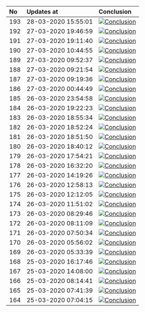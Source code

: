 | No  | Updates at          | Conclusion                                                                                                                                                                    |
| :-- | :------------------ | :---------------------------------------------------------------------------------------------------------------------------------------------------------------------------- |
| 193 | 28-03-2020 15:55:01 | [![Conclusion](https://img.shields.io/badge/build-pass-brightgreen)](https://github.com/e2e-boilerplate/webdriverio-es-modules-babel-mocha-chai-expect/actions/runs/65439921) |
| 192 | 27-03-2020 19:46:59 | [![Conclusion](https://img.shields.io/badge/build-pass-brightgreen)](https://github.com/e2e-boilerplate/webdriverio-es-modules-babel-mocha-chai-expect/actions/runs/64985314) |
| 191 | 27-03-2020 19:11:40 | [![Conclusion](https://img.shields.io/badge/build-pass-brightgreen)](https://github.com/e2e-boilerplate/webdriverio-es-modules-babel-mocha-chai-expect/actions/runs/64974224) |
| 190 | 27-03-2020 10:44:55 | [![Conclusion](https://img.shields.io/badge/build-pass-brightgreen)](https://github.com/e2e-boilerplate/webdriverio-es-modules-babel-mocha-chai-expect/actions/runs/64672909) |
| 189 | 27-03-2020 09:52:37 | [![Conclusion](https://img.shields.io/badge/build-pass-brightgreen)](https://github.com/e2e-boilerplate/webdriverio-es-modules-babel-mocha-chai-expect/actions/runs/64637361) |
| 188 | 27-03-2020 09:21:54 | [![Conclusion](https://img.shields.io/badge/build-pass-brightgreen)](https://github.com/e2e-boilerplate/webdriverio-es-modules-babel-mocha-chai-expect/actions/runs/64620867) |
| 187 | 27-03-2020 09:19:36 | [![Conclusion](https://img.shields.io/badge/build-pass-brightgreen)](https://github.com/e2e-boilerplate/webdriverio-es-modules-babel-mocha-chai-expect/actions/runs/64619664) |
| 186 | 27-03-2020 00:44:49 | [![Conclusion](https://img.shields.io/badge/build-pass-brightgreen)](https://github.com/e2e-boilerplate/webdriverio-es-modules-babel-mocha-chai-expect/actions/runs/64338663) |
| 185 | 26-03-2020 23:54:58 | [![Conclusion](https://img.shields.io/badge/build-pass-brightgreen)](https://github.com/e2e-boilerplate/webdriverio-es-modules-babel-mocha-chai-expect/actions/runs/64316452) |
| 184 | 26-03-2020 19:22:23 | [![Conclusion](https://img.shields.io/badge/build-pass-brightgreen)](https://github.com/e2e-boilerplate/webdriverio-es-modules-babel-mocha-chai-expect/actions/runs/64192608) |
| 183 | 26-03-2020 18:55:34 | [![Conclusion](https://img.shields.io/badge/build-fail-red)](https://github.com/e2e-boilerplate/webdriverio-es-modules-babel-mocha-chai-expect/actions/runs/64176360)         |
| 182 | 26-03-2020 18:52:24 | [![Conclusion](https://img.shields.io/badge/build-fail-red)](https://github.com/e2e-boilerplate/webdriverio-es-modules-babel-mocha-chai-expect/actions/runs/64175195)         |
| 181 | 26-03-2020 18:51:50 | [![Conclusion](https://img.shields.io/badge/build-fail-red)](https://github.com/e2e-boilerplate/webdriverio-es-modules-babel-mocha-chai-expect/actions/runs/64174944)         |
| 180 | 26-03-2020 18:40:12 | [![Conclusion](https://img.shields.io/badge/build-pass-brightgreen)](https://github.com/e2e-boilerplate/webdriverio-es-modules-babel-mocha-chai-expect/actions/runs/64170669) |
| 179 | 26-03-2020 17:54:21 | [![Conclusion](https://img.shields.io/badge/build-pass-brightgreen)](https://github.com/e2e-boilerplate/webdriverio-es-modules-babel-mocha-chai-expect/actions/runs/64144893) |
| 178 | 26-03-2020 16:32:20 | [![Conclusion](https://img.shields.io/badge/build-pass-brightgreen)](https://github.com/e2e-boilerplate/webdriverio-es-modules-babel-mocha-chai-expect/actions/runs/64096911) |
| 177 | 26-03-2020 14:19:26 | [![Conclusion](https://img.shields.io/badge/build-pass-brightgreen)](https://github.com/e2e-boilerplate/webdriverio-es-modules-babel-mocha-chai-expect/actions/runs/64017186) |
| 176 | 26-03-2020 12:58:13 | [![Conclusion](https://img.shields.io/badge/build-fail-red)](https://github.com/e2e-boilerplate/webdriverio-es-modules-babel-mocha-chai-expect/actions/runs/63958620)         |
| 175 | 26-03-2020 12:12:05 | [![Conclusion](https://img.shields.io/badge/build-pass-brightgreen)](https://github.com/e2e-boilerplate/webdriverio-es-modules-babel-mocha-chai-expect/actions/runs/63930728) |
| 174 | 26-03-2020 11:51:02 | [![Conclusion](https://img.shields.io/badge/build-pass-brightgreen)](https://github.com/e2e-boilerplate/webdriverio-es-modules-babel-mocha-chai-expect/actions/runs/63911130) |
| 173 | 26-03-2020 08:29:46 | [![Conclusion](https://img.shields.io/badge/build-pass-brightgreen)](https://github.com/e2e-boilerplate/webdriverio-es-modules-babel-mocha-chai-expect/actions/runs/63778247) |
| 172 | 26-03-2020 08:11:09 | [![Conclusion](https://img.shields.io/badge/build-pass-brightgreen)](https://github.com/e2e-boilerplate/webdriverio-es-modules-babel-mocha-chai-expect/actions/runs/63768468) |
| 171 | 26-03-2020 07:50:34 | [![Conclusion](https://img.shields.io/badge/build-pass-brightgreen)](https://github.com/e2e-boilerplate/webdriverio-es-modules-babel-mocha-chai-expect/actions/runs/63750996) |
| 170 | 26-03-2020 05:56:02 | [![Conclusion](https://img.shields.io/badge/build-pass-brightgreen)](https://github.com/e2e-boilerplate/webdriverio-es-modules-babel-mocha-chai-expect/actions/runs/63681881) |
| 169 | 26-03-2020 05:33:39 | [![Conclusion](https://img.shields.io/badge/build-pass-brightgreen)](https://github.com/e2e-boilerplate/webdriverio-es-modules-babel-mocha-chai-expect/actions/runs/63670341) |
| 168 | 25-03-2020 16:17:46 | [![Conclusion](https://img.shields.io/badge/build-pass-brightgreen)](https://github.com/e2e-boilerplate/webdriverio-es-modules-babel-mocha-chai-expect/actions/runs/63285735) |
| 167 | 25-03-2020 14:08:00 | [![Conclusion](https://img.shields.io/badge/build-pass-brightgreen)](https://github.com/e2e-boilerplate/webdriverio-es-modules-babel-mocha-chai-expect/actions/runs/63206755) |
| 166 | 25-03-2020 08:14:41 | [![Conclusion](https://img.shields.io/badge/build-pass-brightgreen)](https://github.com/e2e-boilerplate/webdriverio-es-modules-babel-mocha-chai-expect/actions/runs/62974217) |
| 165 | 25-03-2020 07:41:39 | [![Conclusion](https://img.shields.io/badge/build-pass-brightgreen)](https://github.com/e2e-boilerplate/webdriverio-es-modules-babel-mocha-chai-expect/actions/runs/62952843) |
| 164 | 25-03-2020 07:04:15 | [![Conclusion](https://img.shields.io/badge/build-pass-brightgreen)](https://github.com/e2e-boilerplate/webdriverio-es-modules-babel-mocha-chai-expect/actions/runs/62929022) |
